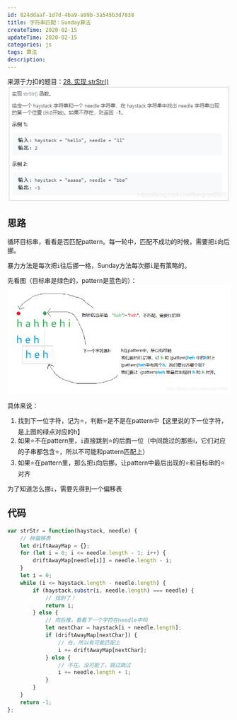 ```yaml
---
id: 824ddaaf-1d7d-4ba9-a99b-3a545b3d7838
title: 字符串匹配：Sunday算法
createTime: 2020-02-15
updateTime: 2020-02-15
categories: js
tags: 算法
description: 
---
```

来源于力扣的题目：[28. 实现 strStr()](https://leetcode-cn.com/problems/implement-strstr/)
![在这里插入图片描述](..\post-assets\ff609f83-8445-4e2a-894f-c082df9dccec.png)
## 思路
循环目标串，看看是否匹配pattern。每一轮中，匹配不成功的时候，需要把`i`向后挪。

暴力方法是每次把`i`往后挪一格，Sunday方法每次挪`i`是有策略的。

先看图（目标串是绿色的，pattern是蓝色的）：
![在这里插入图片描述](..\post-assets\7e7c9c37-544f-4665-8864-4741ceb39d33.png)

具体来说：
1. 找到下一位字符，记为⭐，判断⭐是不是在pattern中【这里说的下一位字符，是上图的绿点对应的h】
2. 如果⭐不在pattern里，`i`直接跳到⭐的后面一位（中间跳过的那些i，它们对应的子串都包含⭐，所以不可能和pattern匹配上）
3. 如果⭐在pattern里，那么把`i`向后挪，让pattern中最后出现的⭐和目标串的⭐对齐

为了知道怎么挪`i`，需要先得到一个偏移表


## 代码
```js
var strStr = function(haystack, needle) {
	// 拼偏移表
	let driftAwayMap = {};
	for (let i = 0; i <= needle.length - 1; i++) {
		driftAwayMap[needle[i]] = needle.length - i;
	}
	let i = 0;
	while (i <= haystack.length - needle.length) {
		if (haystack.substr(i, needle.length) === needle) {
			// 找到了！
			return i;
		} else {
			// 向后推，看看下一个字符在needle中吗
			let nextChar = haystack[i + needle.length];
			if (driftAwayMap[nextChar]) {
				// 在，所以有可能匹配上
				i += driftAwayMap[nextChar];
			} else {
				// 不在。没可能了，跳过跳过
				i += needle.length + 1;
			}
		}
	}
	return -1;
};
```